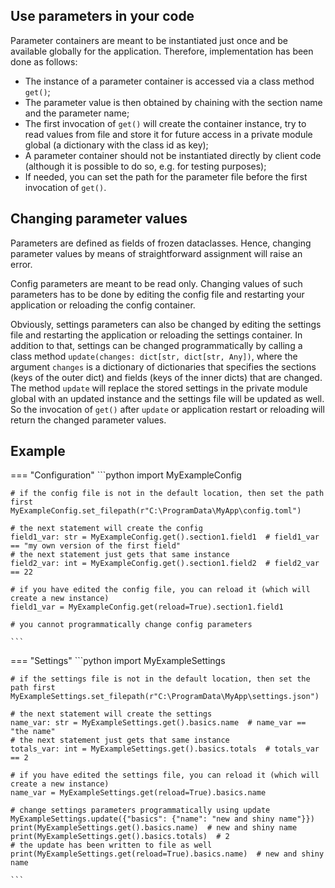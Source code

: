## Use parameters in your code

Parameter containers are meant to be instantiated just once and be available globally for
the application. Therefore, implementation has been done as follows:

- The instance of a parameter container is accessed via a class method `get()`;
- The parameter value is then obtained by chaining with the section name and the
  parameter name;
- The first invocation of `get()` will create the container instance, try to read values
  from file and store it for future access in a private module global (a dictionary with
  the class id as key);
- A parameter container should not be instantiated directly by client code (although it
  is possible to do so, e.g. for testing purposes);
- If needed, you can set the path for the parameter file before the first invocation of
  `get()`.

## Changing parameter values

Parameters are defined as fields of frozen dataclasses. Hence, changing parameter values
by means of straightforward assignment will raise an error.

Config parameters are meant to be read only. Changing values of such parameters has to be
done by editing the config file and restarting your application or reloading the config
container.

Obviously, settings parameters can also be changed by editing the settings file and
restarting the application or reloading the settings container. In addition to that,
settings can be changed programmatically by calling a class method 
`update(changes: dict[str, dict[str, Any])`, where the argument `changes` is a dictionary
of dictionaries that specifies the sections (keys of the outer dict) and fields (keys of
the inner dicts) that are changed. The method `update` will replace the stored settings
in the private module global with an updated instance and the settings file will be
updated as well. So the invocation of `get()` after `update` or application restart or
reloading will return the changed parameter values.

## Example

=== "Configuration"
    ```python
    import MyExampleConfig

    # if the config file is not in the default location, then set the path first
    MyExampleConfig.set_filepath(r"C:\ProgramData\MyApp\config.toml")

    # the next statement will create the config
    field1_var: str = MyExampleConfig.get().section1.field1  # field1_var == "my own version of the first field"
    # the next statement just gets that same instance
    field2_var: int = MyExampleConfig.get().section1.field2  # field2_var == 22

    # if you have edited the config file, you can reload it (which will create a new instance)
    field1_var = MyExampleConfig.get(reload=True).section1.field1

    # you cannot programmatically change config parameters

    ```

=== "Settings"
    ```python
    import MyExampleSettings

    # if the settings file is not in the default location, then set the path first
    MyExampleSettings.set_filepath(r"C:\ProgramData\MyApp\settings.json")

    # the next statement will create the settings
    name_var: str = MyExampleSettings.get().basics.name  # name_var == "the name"
    # the next statement just gets that same instance
    totals_var: int = MyExampleSettings.get().basics.totals  # totals_var == 2

    # if you have edited the settings file, you can reload it (which will create a new instance)
    name_var = MyExampleSettings.get(reload=True).basics.name

    # change settings parameters programmatically using update
    MyExampleSettings.update({"basics": {"name": "new and shiny name"}})
    print(MyExampleSettings.get().basics.name)  # new and shiny name
    print(MyExampleSettings.get().basics.totals)  # 2
    # the update has been written to file as well
    print(MyExampleSettings.get(reload=True).basics.name)  # new and shiny name

    ```
